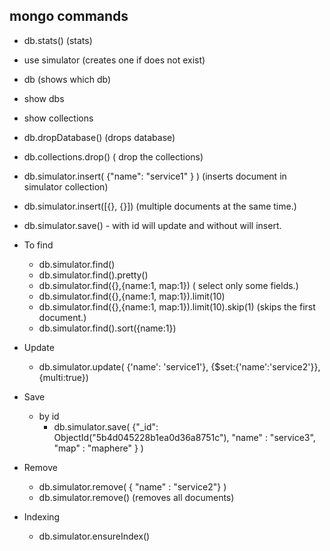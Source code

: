 ## mongo commands
* db.stats() (stats)
* use simulator (creates one if does not exist)
* db  (shows which db) 
* show dbs
* show collections
* db.dropDatabase()     (drops database)
* db.collections.drop()  ( drop the collections)
* db.simulator.insert( {"name": "service1" } )  (inserts document in simulator collection)
* db.simulator.insert([{}, {}])     (multiple documents at the same time.)
* db.simulator.save()  - with id will update and without will insert.
* To find
    * db.simulator.find()
    * db.simulator.find().pretty()
    * db.simulator.find({},{name:1, map:1})  ( select only some fields.)
    * db.simulator.find({},{name:1, map:1}).limit(10)
    * db.simulator.find({},{name:1, map:1}).limit(10).skip(1)       (skips the first document.)
    * db.simulator.find().sort({name:1})
    
* Update
    * db.simulator.update( {'name': 'service1'}, {$set:{'name':'service2'}},{multi:true})
* Save
    * by id
        * db.simulator.save( {"_id": ObjectId("5b4d045228b1ea0d36a8751c"), "name"  : "service3", "map" : "maphere" } )
* Remove
    * db.simulator.remove( { "name" : "service2"} )
    * db.simulator.remove()   (removes all documents)
* Indexing
    * db.simulator.ensureIndex()